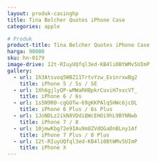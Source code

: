 ```yaml
---
layout: produk-casinghp
title: Tina Belcher Quotes iPhone Case
categories: apple

# Produk
product-title: Tina Belcher Quotes iPhone Case
harga: 90000
sku: hn-0179
image-drive: 12t-RIuyUQfql3ed-KB4li0BtWMv5UImP
gallery:
  - url: 1h3Atsvoq5WBZ11TrtvYzw_EvinrxwBg2
    title: iPhone 5 / 5s / SE
  - url: 1Xh6gjlyQP-wMWaRHBpkrCuviH7xxcVT_
    title: iPhone 6 / 6s
  - url: 1s5N9R0-cgGOTw-69gKKPAlq5HWc6jcDL
    title: iPhone 6 Plus / 6s Plus
  - url: 1JoNDLz2ikN8VDdiQWcEHOi9hL9BYNNwb
    title: iPhone 7 / 8
  - url: 10jmwKbg72e9IAu9m8ZVdQGaDnBLny1Af
    title: iPhone 7 Plus / 8 Plus
  - url: 12t-RIuyUQfql3ed-KB4li0BtWMv5UImP
    title: iPhone X
---
```

